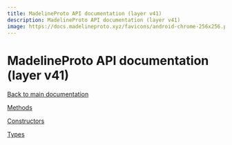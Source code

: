 ```yaml
---
title: MadelineProto API documentation (layer v41)
description: MadelineProto API documentation (layer v41)
image: https://docs.madelineproto.xyz/favicons/android-chrome-256x256.png
---
```

# MadelineProto API documentation (layer v41)

[Back to main documentation](..)  


[Methods](methods/)

[Constructors](constructors/)

[Types](types/)
